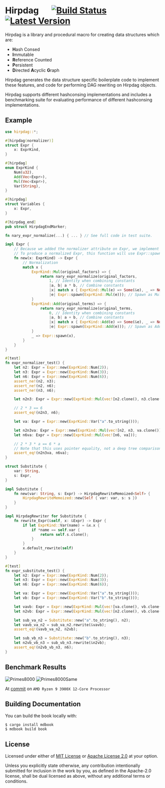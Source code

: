 # Hirpdag &emsp; [![Build Status]][actions] [![Latest Version]][crates.io]

[Build Status]: https://img.shields.io/github/workflow/status/hirpdag/hirpdag/CI/main
[actions]: https://github.com/hirpdag/hirpdag/actions?query=branch%3Amain
[Latest Version]: https://img.shields.io/crates/v/hirpdag.svg
[crates.io]: https://crates.io/crates/hirpdag

Hirpdag is a library and procedural macro for creating data structures which are:

-   **H**ash Consed
-   **I**mmutable
-   **R**eference Counted
-   **P**ersistent
-   **D**irected **A**cyclic **G**raph

Hirpdag generates the data structure specific boilerplate code to implement these features,
and code for performing DAG rewriting on Hirpdag objects.

Hirpdag supports different hashconsing implementations and includes a
benchmarking suite for evaluating performance of different hashconsing implementations.

## Example

```rust
use hirpdag::*;

#[hirpdag(normalizer)]
struct Expr {
    x: ExprKind,
}

#[hirpdag]
enum ExprKind {
    Num(u32),
    Add(Vec<Expr>),
    Mul(Vec<Expr>),
    Var(String),
}

#[hirpdag]
struct Variables {
    x: Expr,
}

#[hirpdag_end]
pub struct HirpdagEndMarker;

fn nary_expr_normalize(...) { ... } // See full code in test suite.

impl Expr {
    // Because we added the normalizer attribute on Expr, we implement Expr::new(...).
    // To produce a normalized Expr, this function will use Expr::spawn(...).
    fn new(x: ExprKind) -> Expr {
        // Normalization
        match x {
            ExprKind::Mul(original_factors) => {
                return nary_expr_normalize(original_factors,
                    1, // Identity when combining constants
                    |a, b| a * b, // Combine constants
                    |x| match x { ExprKind::Mul(e) => Some(&e), _ => None }, // Flatten nested Mul
                    |e| Expr::spawn(ExprKind::Mul(e))); // Spawn as Mul
            }
            ExprKind::Add(original_terms) => {
                return nary_expr_normalize(original_terms,
                    0, // Identity when combining constants
                    |a, b| a + b, // Combine constants
                    |x| match x { ExprKind::Add(e) => Some(&e), _ => None }, // Flatten nested Add
                    |e| Expr::spawn(ExprKind::Add(e))); // Spawn as Add
            }
            _ => Expr::spawn(x),
        }
    }
}

#[test]
fn expr_normalizer_test() {
    let n2: Expr = Expr::new(ExprKind::Num(2));
    let n3: Expr = Expr::new(ExprKind::Num(3));
    let n6: Expr = Expr::new(ExprKind::Num(6));
    assert_ne!(n2, n3);
    assert_ne!(n2, n6);
    assert_ne!(n3, n6);

    let n2n3: Expr = Expr::new(ExprKind::Mul(vec![n2.clone(), n3.clone()]));

    // 2 * 3 == 6
    assert_eq!(n2n3, n6);

    let va: Expr = Expr::new(ExprKind::Var("a".to_string()));

    let n2n3va: Expr = Expr::new(ExprKind::Mul(vec![n2, n3, va.clone()]));
    let n6va: Expr = Expr::new(ExprKind::Mul(vec![n6, va]));

    // 2 * 3 * a == 6 * a
    // Note that this uses pointer equality, not a deep tree comparison.
    assert_eq!(n2n3va, n6va);
}

struct Substitute {
    var: String,
    s: Expr,
}

impl Substitute {
    fn new(var: String, s: Expr) -> HirpdagRewriteMemoized<Self> {
        HirpdagRewriteMemoized::new(Self { var: var, s: s })
    }
}

impl HirpdagRewriter for Substitute {
    fn rewrite_Expr(&self, x: &Expr) -> Expr {
        if let ExprKind::Var(name) = &x.x {
            if *name == self.var {
                return self.s.clone();
            }
        }
        x.default_rewrite(self)
    }
}

#[test]
fn expr_substitute_test() {
    let n2: Expr = Expr::new(ExprKind::Num(2));
    let n3: Expr = Expr::new(ExprKind::Num(3));
    let n6: Expr = Expr::new(ExprKind::Num(6));

    let va: Expr = Expr::new(ExprKind::Var("a".to_string()));
    let vb: Expr = Expr::new(ExprKind::Var("b".to_string()));

    let vavb: Expr = Expr::new(ExprKind::Mul(vec![va.clone(), vb.clone()]));
    let n2vb: Expr = Expr::new(ExprKind::Mul(vec![n2.clone(), vb.clone()]));

    let sub_va_n2 = Substitute::new("a".to_string(), n2);
    let vavb_va_n2 = sub_va_n2.rewrite(&vavb);
    assert_eq!(vavb_va_n2, n2vb);

    let sub_vb_n3 = Substitute::new("b".to_string(), n3);
    let n2vb_vb_n3 = sub_vb_n3.rewrite(&n2vb);
    assert_eq!(n2vb_vb_n3, n6);
}
```

## Benchmark Results

![Primes8000](https://raw.github.com/hirpdag/hirpdag/main/docs/benchmark_results/primes8000_violin.svg)
![Primes8000Same](https://raw.github.com/hirpdag/hirpdag/main/docs/benchmark_results/primes8000same_violin.svg)

At [commit](https://github.com/hirpdag/hirpdag/commit/e33d26f9cbc5838150a15c4c081785692c3f66a4) on `AMD Ryzen 9 3900X 12-Core Processor`

## Building Documentation

You can build the book locally with:

```
$ cargo install mdbook
$ mdbook build book
```

## License

Licensed under either of [MIT License][licensemit] or [Apache License 2.0][licenseapache] at your option.

[licensemit]: LICENSE-MIT
[licenseapache]: LICENSE-APACHE

Unless you explicitly state otherwise, any contribution intentionally submitted for inclusion in the work by you,
as defined in the Apache-2.0 license, shall be dual licensed as above, without any additional terms or conditions.

